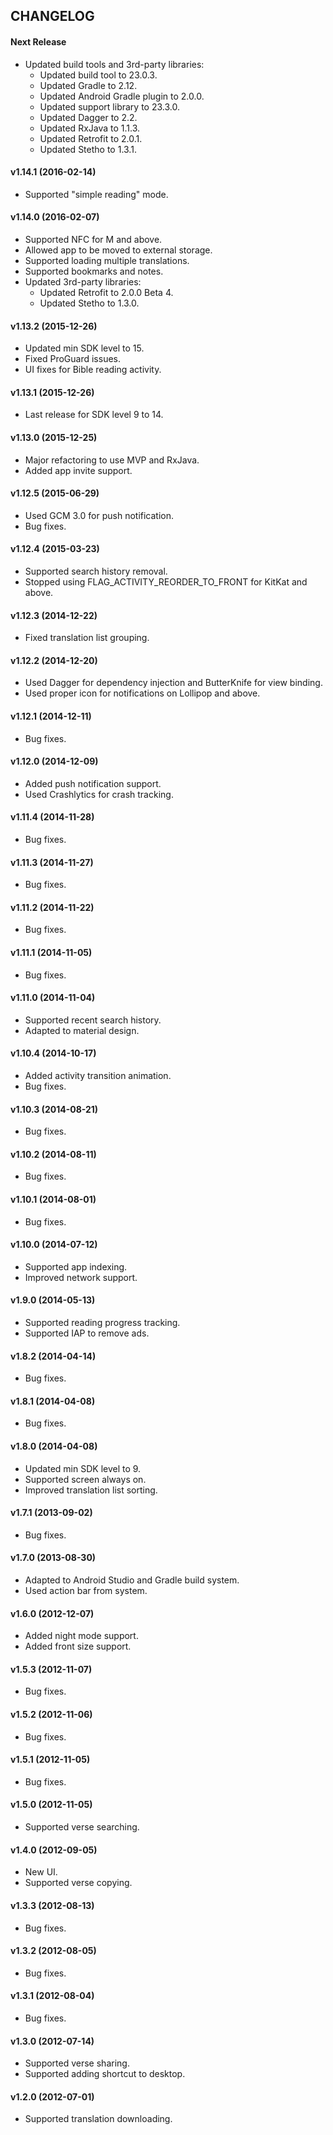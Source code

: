 CHANGELOG
---------

#### Next Release
- Updated build tools and 3rd-party libraries:
  - Updated build tool to 23.0.3.
  - Updated Gradle to 2.12.
  - Updated Android Gradle plugin to 2.0.0.
  - Updated support library to 23.3.0.
  - Updated Dagger to 2.2.
  - Updated RxJava to 1.1.3.
  - Updated Retrofit to 2.0.1.
  - Updated Stetho to 1.3.1.

#### v1.14.1 (2016-02-14)
- Supported "simple reading" mode.

#### v1.14.0 (2016-02-07)
- Supported NFC for M and above.
- Allowed app to be moved to external storage.
- Supported loading multiple translations.
- Supported bookmarks and notes.
- Updated 3rd-party libraries:
  - Updated Retrofit to 2.0.0 Beta 4.
  - Updated Stetho to 1.3.0.

#### v1.13.2 (2015-12-26)
- Updated min SDK level to 15.
- Fixed ProGuard issues.
- UI fixes for Bible reading activity.

#### v1.13.1 (2015-12-26)
- Last release for SDK level 9 to 14.

#### v1.13.0 (2015-12-25)
- Major refactoring to use MVP and RxJava.
- Added app invite support.

#### v1.12.5 (2015-06-29)
- Used GCM 3.0 for push notification.
- Bug fixes.

#### v1.12.4 (2015-03-23)
- Supported search history removal.
- Stopped using FLAG_ACTIVITY_REORDER_TO_FRONT for KitKat and above.

#### v1.12.3 (2014-12-22)
- Fixed translation list grouping.

#### v1.12.2 (2014-12-20)
- Used Dagger for dependency injection and ButterKnife for view binding.
- Used proper icon for notifications on Lollipop and above.

#### v1.12.1 (2014-12-11)
- Bug fixes.

#### v1.12.0 (2014-12-09)
- Added push notification support.
- Used Crashlytics for crash tracking.

#### v1.11.4 (2014-11-28)
- Bug fixes.

#### v1.11.3 (2014-11-27)
- Bug fixes.

#### v1.11.2 (2014-11-22)
- Bug fixes.

#### v1.11.1 (2014-11-05)
- Bug fixes.

#### v1.11.0 (2014-11-04)
- Supported recent search history.
- Adapted to material design.

#### v1.10.4 (2014-10-17)
- Added activity transition animation.
- Bug fixes.

#### v1.10.3 (2014-08-21)
- Bug fixes.

#### v1.10.2 (2014-08-11)
- Bug fixes.

#### v1.10.1 (2014-08-01)
- Bug fixes.

#### v1.10.0 (2014-07-12)
- Supported app indexing.
- Improved network support.

#### v1.9.0 (2014-05-13)
- Supported reading progress tracking.
- Supported IAP to remove ads.

#### v1.8.2 (2014-04-14)
- Bug fixes.

#### v1.8.1 (2014-04-08)
- Bug fixes.

#### v1.8.0 (2014-04-08)
- Updated min SDK level to 9.
- Supported screen always on.
- Improved translation list sorting.

#### v1.7.1 (2013-09-02)
- Bug fixes.

#### v1.7.0 (2013-08-30)
- Adapted to Android Studio and Gradle build system.
- Used action bar from system.

#### v1.6.0 (2012-12-07)
- Added night mode support.
- Added front size support.

#### v1.5.3 (2012-11-07)
- Bug fixes.

#### v1.5.2 (2012-11-06)
- Bug fixes.

#### v1.5.1 (2012-11-05)
- Bug fixes.

#### v1.5.0 (2012-11-05)
- Supported verse searching.

#### v1.4.0 (2012-09-05)
- New UI.
- Supported verse copying.

#### v1.3.3 (2012-08-13)
- Bug fixes.

#### v1.3.2 (2012-08-05)
- Bug fixes.

#### v1.3.1 (2012-08-04)
- Bug fixes.

#### v1.3.0 (2012-07-14)
- Supported verse sharing.
- Supported adding shortcut to desktop.

#### v1.2.0 (2012-07-01)
- Supported translation downloading.
